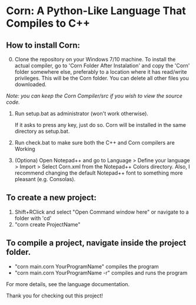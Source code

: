 # Corn: A Python-Like Language That Compiles to C++

## How to install Corn:
0. Clone the repository on your Windows 7/10 machine.
To install the actual compiler, go to 'Corn Folder After Instalation' and copy the 'Corn' folder somewhere else, preferably to a location where it has read/write privileges. This will be the Corn folder. You can delete all other files you downloaded.

_Note: you can keep the Corn Compiler/src if you wish to view the source code._

1. Run setup.bat as administrator (won't work otherwise).
   
   If it asks to press any key, just do so. Corn will be installed in the same directory as setup.bat.

2. Run check.bat to make sure both the C++ and Corn compilers are Working

3. (Optiona) Open Notepad++ and go to Language > Define your language > Import > Select Corn.xml from the Notepad++ Colors directory. Also, I recommend changing the default Notepad++ font to something more pleasant (e.g. Consolas).

## To create a new project:
1. Shift+RClick and select "Open Command window here" or navigate to a folder with 'cd'
2. "corn create ProjectName"


## To compile a project, navigate inside the project folder.
- "corn main.corn YourProgramName"	compiles the program
- "corn main.corn YourProgramName -r"	compiles and runs the program

For more details, see the language documentation.

Thank you for checking out this project!
